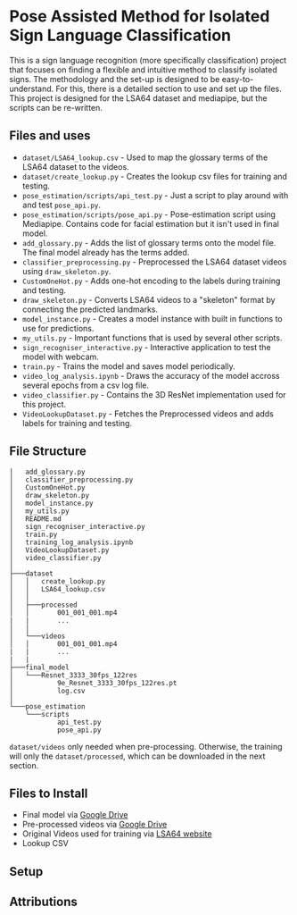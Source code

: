 # Pose Assisted Method for Isolated Sign Language Classification
This is a sign language recognition (more specifically classification) project that focuses on finding a flexible and intuitive method to classify isolated signs. The methodology and the set-up is designed to be easy-to-understand. For this, there is a detailed section to use and set up the files. This project is designed for the LSA64 dataset and mediapipe, but the scripts can be re-written.
## Files and uses
- `dataset/LSA64_lookup.csv` - Used to map the glossary terms of the LSA64 dataset to the videos.
- `dataset/create_lookup.py` - Creates the lookup csv files for training and testing.
- `pose_estimation/scripts/api_test.py` - Just a script to play around with and test `pose_api.py`.
- `pose_estimation/scripts/pose_api.py` - Pose-estimation script using Mediapipe. Contains code for facial estimation but it isn't used in final model.
- `add_glossary.py` - Adds the list of glossary terms onto the model file. The final model already has the terms added.
- `classifier_preprocessing.py` - Preprocessed the LSA64 dataset videos using `draw_skeleton.py`.
- `CustomOneHot.py` - Adds one-hot encoding to the labels during training and testing.
- `draw_skeleton.py` - Converts LSA64 videos to a "skeleton" format by connecting the predicted landmarks.
- `model_instance.py` - Creates a model instance with built in functions to use for predictions.
- `my_utils.py` - Important functions that is used by several other scripts.
- `sign_recogniser_interactive.py` - Interactive application to test the model with webcam.
- `train.py` - Trains the model and saves model periodically.
- `video_log_analysis.ipynb` - Draws the accuracy of the model accross several epochs from a csv log file.
- `video_classifier.py` - Contains the 3D ResNet implementation used for this project.
- `VideoLookupDataset.py` - Fetches the Preprocessed videos and adds labels for training and testing.
## File Structure
```
│   add_glossary.py
│   classifier_preprocessing.py
│   CustomOneHot.py
│   draw_skeleton.py
│   model_instance.py
│   my_utils.py
│   README.md
│   sign_recogniser_interactive.py
│   train.py
│   training_log_analysis.ipynb
│   VideoLookupDataset.py
│   video_classifier.py
│
├───dataset
│   │   create_lookup.py
│   │   LSA64_lookup.csv
│   │
│   ├───processed
│   │       001_001_001.mp4
|   |       ...
│   │
│   └───videos
│   │       001_001_001.mp4
|   |       ...
|   |
├───final_model
│   └───Resnet_3333_30fps_122res
│           9e_Resnet_3333_30fps_122res.pt
│           log.csv
│
└───pose_estimation
    └───scripts
            api_test.py
            pose_api.py
```
`dataset/videos` only needed when pre-processing. Otherwise, the training will only the `dataset/processed`, which can be downloaded in the next section.
## Files to Install
- Final model via <a href="https://drive.google.com/file/d/1-JikMiyT7U7OwS8DmUZHkEaJJWLxiw9D/view?usp=sharing">Google Drive</a>
- Pre-processed videos via <a href="https://drive.google.com/file/d/16lb2ysbMgvH3-vl5vO4K_HMl3KNyF8xK/view?usp=sharing">Google Drive</a>
- Original Videos used for training via <a href="https://facundoq.github.io/datasets/lsa64/">LSA64 website</a>
- Lookup CSV

## Setup
## Attributions
